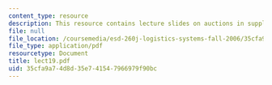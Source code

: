 ```yaml
---
content_type: resource
description: This resource contains lecture slides on auctions in supply chain management.
file: null
file_location: /coursemedia/esd-260j-logistics-systems-fall-2006/35cfa9a74d8d35e741547966979f90bc_lect19.pdf
file_type: application/pdf
resourcetype: Document
title: lect19.pdf
uid: 35cfa9a7-4d8d-35e7-4154-7966979f90bc
---
```

